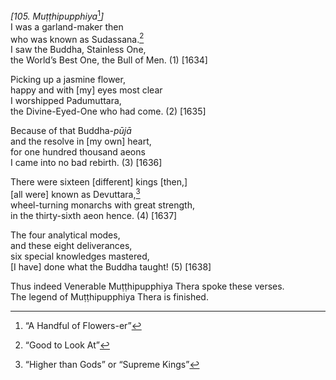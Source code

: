 *\[105. Muṭṭhipupphiya*[^1]*\]*  
I was a garland-maker then  
who was known as Sudassana.[^2]  
I saw the Buddha, Stainless One,  
the World’s Best One, the Bull of Men. (1) \[1634\]

Picking up a jasmine flower,  
happy and with \[my\] eyes most clear  
I worshipped Padumuttara,  
the Divine-Eyed-One who had come. (2) \[1635\]

Because of that Buddha-*pūjā*  
and the resolve in \[my own\] heart,  
for one hundred thousand aeons  
I came into no bad rebirth. (3) \[1636\]

There were sixteen \[different\] kings \[then,\]  
\[all were\] known as Devuttara,[^3]  
wheel-turning monarchs with great strength,  
in the thirty-sixth aeon hence. (4) \[1637\]

The four analytical modes,  
and these eight deliverances,  
six special knowledges mastered,  
\[I have\] done what the Buddha taught! (5) \[1638\]

Thus indeed Venerable Muṭṭhipupphiya Thera spoke these verses.  
The legend of Muṭṭhipupphiya Thera is finished.

[^1]: “A Handful of Flowers-er”

[^2]: “Good to Look At”

[^3]: “Higher than Gods” or “Supreme Kings”
